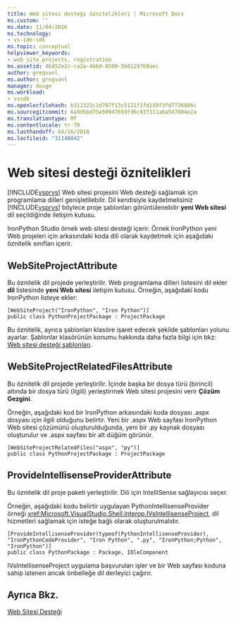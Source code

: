 ```yaml
---
title: Web sitesi desteği öznitelikleri | Microsoft Docs
ms.custom: ''
ms.date: 11/04/2016
ms.technology:
- vs-ide-sdk
ms.topic: conceptual
helpviewer_keywords:
- web site projects, registration
ms.assetid: 46d52e2c-ca2a-4bbd-8500-5b0129768aec
author: gregvanl
ms.author: gregvanl
manager: douge
ms.workload:
- vssdk
ms.openlocfilehash: b312322c1d707f13c5121f1fd159f3fd7736886c
ms.sourcegitcommit: 6a9d5bd75e50947659fd6c837111a6a547884e2a
ms.translationtype: MT
ms.contentlocale: tr-TR
ms.lasthandoff: 04/16/2018
ms.locfileid: "31140842"
---
```

# <a name="web-site-support-attributes"></a>Web sitesi desteği öznitelikleri
[!INCLUDE[vsprvs](../../code-quality/includes/vsprvs_md.md)] Web sitesi projesini Web desteği sağlamak için programlama dilleri genişletilebilir. Dil kendisiyle kaydetmelisiniz [!INCLUDE[vsprvs](../../code-quality/includes/vsprvs_md.md)] böylece proje şablonları görüntülenebilir **yeni Web sitesi** dil seçildiğinde iletişim kutusu.

IronPython Studio örnek web sitesi desteği içerir. Örnek IronPython yeni Web projeleri için arkasındaki koda dili olarak kaydetmek için aşağıdaki öznitelik sınıfları içerir.

## <a name="websiteprojectattribute"></a>WebSiteProjectAttribute
 Bu öznitelik dil projede yerleştirilir. Web programlama dilleri listesini dil ekler **dil** listesinde **yeni Web sitesi** iletişim kutusu. Örneğin, aşağıdaki kodu IronPython listeye ekler:

```
[WebSiteProject("IronPython", "Iron Python")]
public class PythonProjectPackage : ProjectPackage
```

 Bu öznitelik, ayrıca şablonları klasöre işaret edecek şekilde şablonları yolunu ayarlar. Şablonlar klasörünün konumu hakkında daha fazla bilgi için bkz: [Web sitesi desteği şablonları](../../extensibility/internals/web-site-support-templates.md).

## <a name="websiteprojectrelatedfilesattribute"></a>WebSiteProjectRelatedFilesAttribute
 Bu öznitelik dil projede yerleştirilir. İçinde başka bir dosya türü (birincil) altında bir dosya türü (ilgili) yerleştirmek Web sitesi projesini verir **Çözüm Gezgini**.

 Örneğin, aşağıdaki kod bir IronPython arkasındaki koda dosyası .aspx dosyası için ilgili olduğunu belirtir. Yeni bir .aspx Web sayfası IronPython Web sitesi çözümünü oluşturulduğunda, yeni bir .py kaynak dosyası oluşturulur ve .aspx sayfası bir alt düğüm görünür.

```
[WebSiteProjectRelatedFiles("aspx", "py")]
public class PythonProjectPackage : ProjectPackage
```

## <a name="provideintellisenseproviderattribute"></a>ProvideIntellisenseProviderAttribute
 Bu öznitelik dil proje paketi yerleştirilir. Dili için IntelliSense sağlayıcısı seçer.

 Örneğin, aşağıdaki kodu belirtir uygulayan PythonIntellisenseProvider örneği <xref:Microsoft.VisualStudio.Shell.Interop.IVsIntellisenseProject>, dil hizmetleri sağlamak için isteğe bağlı olarak oluşturulmalıdır.

```
[ProvideIntellisenseProvider(typeof(PythonIntellisenseProvider), "IronPythonCodeProvider", "Iron Python", ".py", "IronPython;Python", "IronPython")]
public class PythonPackage : Package, IOleComponent
```

 IVsIntellisenseProject uygulama başvuruları işler ve bir Web sayfası koduna sahip istenen ancak önbelleğe dil derleyici çağırır.

## <a name="see-also"></a>Ayrıca Bkz.
 [Web Sitesi Desteği](../../extensibility/internals/web-site-support.md)